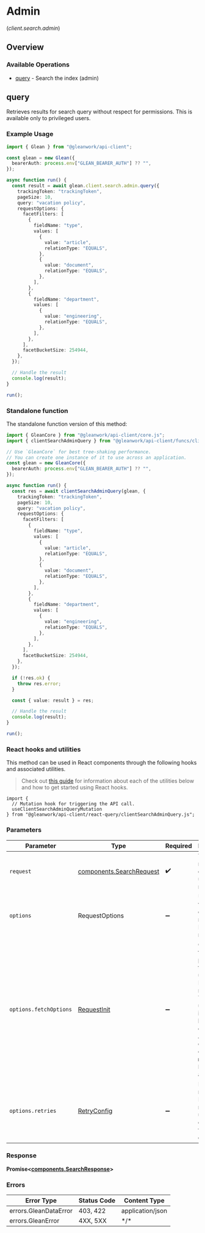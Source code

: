 # Admin
(*client.search.admin*)

## Overview

### Available Operations

* [query](#query) - Search the index (admin)

## query

Retrieves results for search query without respect for permissions. This is available only to privileged users.

### Example Usage

```typescript
import { Glean } from "@gleanwork/api-client";

const glean = new Glean({
  bearerAuth: process.env["GLEAN_BEARER_AUTH"] ?? "",
});

async function run() {
  const result = await glean.client.search.admin.query({
    trackingToken: "trackingToken",
    pageSize: 10,
    query: "vacation policy",
    requestOptions: {
      facetFilters: [
        {
          fieldName: "type",
          values: [
            {
              value: "article",
              relationType: "EQUALS",
            },
            {
              value: "document",
              relationType: "EQUALS",
            },
          ],
        },
        {
          fieldName: "department",
          values: [
            {
              value: "engineering",
              relationType: "EQUALS",
            },
          ],
        },
      ],
      facetBucketSize: 254944,
    },
  });

  // Handle the result
  console.log(result);
}

run();
```

### Standalone function

The standalone function version of this method:

```typescript
import { GleanCore } from "@gleanwork/api-client/core.js";
import { clientSearchAdminQuery } from "@gleanwork/api-client/funcs/clientSearchAdminQuery.js";

// Use `GleanCore` for best tree-shaking performance.
// You can create one instance of it to use across an application.
const glean = new GleanCore({
  bearerAuth: process.env["GLEAN_BEARER_AUTH"] ?? "",
});

async function run() {
  const res = await clientSearchAdminQuery(glean, {
    trackingToken: "trackingToken",
    pageSize: 10,
    query: "vacation policy",
    requestOptions: {
      facetFilters: [
        {
          fieldName: "type",
          values: [
            {
              value: "article",
              relationType: "EQUALS",
            },
            {
              value: "document",
              relationType: "EQUALS",
            },
          ],
        },
        {
          fieldName: "department",
          values: [
            {
              value: "engineering",
              relationType: "EQUALS",
            },
          ],
        },
      ],
      facetBucketSize: 254944,
    },
  });

  if (!res.ok) {
    throw res.error;
  }

  const { value: result } = res;

  // Handle the result
  console.log(result);
}

run();
```

### React hooks and utilities

This method can be used in React components through the following hooks and
associated utilities.

> Check out [this guide][hook-guide] for information about each of the utilities
> below and how to get started using React hooks.

[hook-guide]: ../../../REACT_QUERY.md

```tsx
import {
  // Mutation hook for triggering the API call.
  useClientSearchAdminQueryMutation
} from "@gleanwork/api-client/react-query/clientSearchAdminQuery.js";
```

### Parameters

| Parameter                                                                                                                                                                      | Type                                                                                                                                                                           | Required                                                                                                                                                                       | Description                                                                                                                                                                    |
| ------------------------------------------------------------------------------------------------------------------------------------------------------------------------------ | ------------------------------------------------------------------------------------------------------------------------------------------------------------------------------ | ------------------------------------------------------------------------------------------------------------------------------------------------------------------------------ | ------------------------------------------------------------------------------------------------------------------------------------------------------------------------------ |
| `request`                                                                                                                                                                      | [components.SearchRequest](../../models/components/searchrequest.md)                                                                                                           | :heavy_check_mark:                                                                                                                                                             | The request object to use for the request.                                                                                                                                     |
| `options`                                                                                                                                                                      | RequestOptions                                                                                                                                                                 | :heavy_minus_sign:                                                                                                                                                             | Used to set various options for making HTTP requests.                                                                                                                          |
| `options.fetchOptions`                                                                                                                                                         | [RequestInit](https://developer.mozilla.org/en-US/docs/Web/API/Request/Request#options)                                                                                        | :heavy_minus_sign:                                                                                                                                                             | Options that are passed to the underlying HTTP request. This can be used to inject extra headers for examples. All `Request` options, except `method` and `body`, are allowed. |
| `options.retries`                                                                                                                                                              | [RetryConfig](../../lib/utils/retryconfig.md)                                                                                                                                  | :heavy_minus_sign:                                                                                                                                                             | Enables retrying HTTP requests under certain failure conditions.                                                                                                               |

### Response

**Promise\<[components.SearchResponse](../../models/components/searchresponse.md)\>**

### Errors

| Error Type            | Status Code           | Content Type          |
| --------------------- | --------------------- | --------------------- |
| errors.GleanDataError | 403, 422              | application/json      |
| errors.GleanError     | 4XX, 5XX              | \*/\*                 |